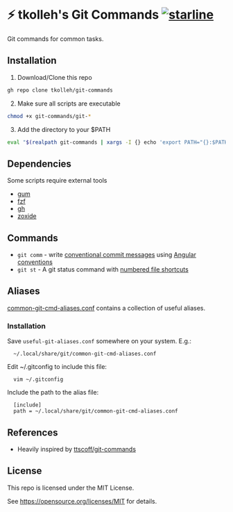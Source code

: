 # ⚡️ tkolleh's Git Commands [![starline](https://starlines.qoo.monster/assets/tkolleh/git-commands)](https://github.com/qoomon/starline)

Git commands for common tasks.

## Installation

1. Download/Clone this repo

```zsh
gh repo clone tkolleh/git-commands
```
2. Make sure all scripts are executable 

```zsh
chmod +x git-commands/git-*
```
3. Add the directory to your $PATH

```zsh
eval "$(realpath git-commands | xargs -I {} echo 'export PATH="{}:$PATH"')"
```

## Dependencies

Some scripts require external tools

* [gum](https://github.com/charmbracelet/gum)
* [fzf](https://github.com/junegunn/fzf)
* [gh](https://cli.github.com/)
* [zoxide](https://github.com/ajeetdsouza/zoxide)

## Commands

- `git comm` - write [conventional commit messages](https://www.conventionalcommits.org/en/v1.0.0/#summary) using [Angular conventions](https://github.com/angular/angular/blob/22b96b9/CONTRIBUTING.md#type)
- `git st` - A git status command with [numbered file shortcuts](https://github.com/mroth/scmpuff)

## Aliases

[common-git-cmd-aliases.conf](common-git-cmd-aliases.conf) contains a collection of useful aliases.

### Installation

Save `useful-git-aliases.conf` somewhere on your system. E.g.:

```
  ~/.local/share/git/common-git-cmd-aliases.conf
```

Edit ~/.gitconfig to include this file:

```
  vim ~/.gitconfig
```

Include the path to the alias file:

```
  [include]
  path = ~/.local/share/git/common-git-cmd-aliases.conf
```
## References

* Heavily inspired by [ttscoff/git-commands](https://github.com/ttscoff/git-commands)

## License

This repo is licensed under the MIT License.

See <https://opensource.org/licenses/MIT> for details.
